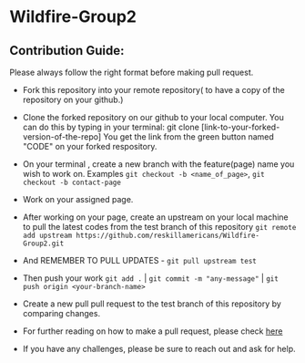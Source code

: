 # Wildfire-Group2

## Contribution Guide:

Please always follow the right format before making pull request.

* Fork this repository into your remote repository( to have a copy of the repository on your github.)

* Clone the forked repository on our github to your local computer. You can do this by typing in your terminal:  git clone [link-to-your-forked-version-of-the-repo] You get the link from the green button named "CODE" on your forked respository.

* On your terminal , create a new branch with the feature(page) name you wish to work on. Examples `git checkout -b <name_of_page>`,  `git checkout -b contact-page` 

* Work on your assigned page.

* After working on your page, create an upstream on your local machine to pull the latest codes from the test branch of this repository `git remote add upstream https://github.com/reskillamericans/Wildfire-Group2.git` 

* And  REMEMBER TO PULL UPDATES - `git pull upstream test`

* Then push your work `git add .` | `git commit -m "any-message"` | `git push origin <your-branch-name>`

* Create a new pull pull request to the test branch of this repository by comparing changes.

* For further reading on how to make a pull request, please check [here](https://www.digitalocean.com/community/tutorials/how-to-create-a-pull-request-on-github) 

* If you have any challenges, please be sure to reach out and ask for help.
